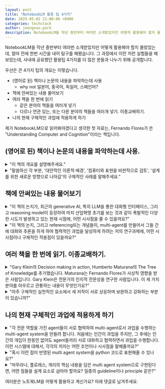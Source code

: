 ```yaml
---
layout: post
title: "NotebookLM 활용 팁 4가지"
date: 2025-05-02 21:00:00 +0900
categories: techstack
author: jeongsoo.park
description: NotebookLM을 작년 중반부터 여러번 소개받았지만 어떻게 활용해야 할지 몰랐었는데, 얼마 전에 한번 시간을 내어 탐구를 해봤습니다. 그 과정에서 이런 저런 실험들을 해보았는데, 사내에 공유했던 활용팁 4가지를 더 많은 분들과 나누기 위해 공개합니다.
---
```

NotebookLM을 작년 중반부터 여러번 소개받았지만 어떻게 활용해야 할지 몰랐었는데, 얼마 전에 한번 시간을 내어 탐구를 해봤습니다. 그 과정에서 이런 저런 실험들을 해보았는데, 사내에 공유했던 활용팁 4가지를 더 많은 분들과 나누기 위해 공개합니다.

우선은 큰 4가지 팁의 개요는 이렇습니다.

* (영어로 된) 책이나 논문의 내용을 파악하는데 사용
    * why not 일본어, 중국어, 독일어, 스페인어?
* 책에 안써있는 내용 물어보기
* 여러 책을 한 번에 읽기
    * 같은 분야의 책들을 여러개 넣기
    * 다르나 연관 있는, 또는 다른 분야의 책들을 여러개 넣기. 이종교배하기.
* 나의 현재 구체적인 과업에 적용하게 하기


제가 NotebookLM으로 읽어봐야겠다고 생각한 첫 자료는, Fernando Flores가 쓴 "Understanding Computer and Cognition"이라는 책입니다. 


## (영어로 된) 책이나 논문의 내용을 파악하는데 사용.

<details>
<summary>"이 책의 개요를 설명해주세요."</summary>
<blockquote markdown="1">
이 책, 테리 위노그라드와 페르난도 플로레스의 "컴퓨터와 인지 이해(Understanding Computers and Cognition)"는 인지와 언어에 대한 우리의 이해에 있어 지배적인 "합리주의적 전통"에 도전하면서 컴퓨터 기술 설계를 위한 새로운 토대를 제공하는 것을 목표로 합니다.

이 책은 언어를 세계를 나타내는 기호 체계로, 인지를 이러한 기호들의 조작으로 보는 합리주의적 관점을 개괄하는 것으로 시작합니다. 그런 다음 이 전통이 인간의 이해와 존재의 중요한 측면을 간과하고 제한적이라고 비판합니다.

저자들은 대안적인 이론적 배경을 소개합니다. 여기에는 다음이 포함됩니다.

* 해석학과 하이데거의 철학: 이해를 세계-내-존재(being-in-the-world)로 강조하고, 선이해와 배경의 역할, 그리고 우리의 당연하게 여겨지는 세계를 드러내는 데 있어 고장의 중요성을 강조합니다.
* 마투라나의 인지에 대한 생물학적 현상으로서의 관점: 신경계의 폐쇄성, 자기생산(autopoiesis) (살아있는 시스템의 자기-생산), 환경과의 구조적 결합, 그리고 상호작용을 통한 **합의적 영역(consensual domains)**의 출현을 강조합니다. 마투라나는 인지가 외부 세계로부터의 정보를 처리하는 것이 아니라 유기체의 생존 가능성을 유지하는 것에 관한 것이라고 주장합니다.
* 발화 행위 이론: 언어를 단순한 표현이 아닌 행위이자 약속으로 봅니다. 이 책은 의미가 발화 행위에서 표현된 약속을 듣는 과정에서 발생하며, 우리의 세계는 언어를 통해 창조된다는 점을 강조합니다.

이러한 새로운 이론적 지향을 바탕으로 이 책은 컴퓨터와 표현을 비판적으로 검토합니다. 단순히 세계의 정확하고 효과적인 표현을 만드는 것으로 프로그래밍을 보는 관점에 의문을 제기합니다. 저자들은 인공 지능과 자연어 처리에서 배경의 문제를 논하며, 진정한 "이해"는 형식적인 표현을 조작하는 것 이상을 요구한다고 주장합니다. 그들은 "이해하는" 프로그램을 만들려는 다양한 시도를 분석하고 그 한계를 강조합니다.

마지막으로 이 책은 설계를 위한 새로운 방향으로 나아갑니다. 가장 중요한 설계는 **존재론적(ontological)**이며, 이는 우리가 세상에 존재하는 근본적인 방식에 개입하는 것을 의미한다고 제안합니다. 저자들은 설계가 고장을 예측하고 새로운 행동 공간을 창출하는 방식을 논합니다. 그들은 우리가 행동하는 영역을 창조하는 데 있어 언어의 역할을 강조하고, 언어 안에서 행동하는 기계로서의 컴퓨터가 우리의 삶에 심오한 영향을 미칠 수 있다고 시사합니다. 이 책은 앞 장에서 발전시킨 통찰력을 바탕으로 인간의 작업과 상호 작용을 용이하게 하는 미래 컴퓨터 기반 시스템 설계를 위한 방향을 제시하며 결론을 맺습니다.
본질적으로 이 책은 합리주의에 뿌리를 둔 마음과 컴퓨터에 대한 전통적인 견해에 도전하고, 존재, 생물학, 그리고 행위로서의 언어에 기반한 새로운 이해를 제안하며, 이는 미래 컴퓨팅 기술 설계에 중요한 의미를 갖습니다.
</blockquote>
</details>

<details>
<summary>"말씀하신 각 부분, '대안적인 이론적 배경', '컴퓨터와 표현을 비판적으로 검토', '설계를 위한 새로운 방향으로 나아감'의 구체적인 사례를 말해주세요."</summary>
<blockquote markdown="1">
네, 책 "컴퓨터와 인지 이해"에서 제시된 대안적인 이론적 배경, 컴퓨터와 표현에 대한 비판적 검토, 그리고 설계를 위한 새로운 방향으로 나아가는 것에 대한 구체적인 사례들을 한국어로 설명해 드리겠습니다.

1. 대안적인 이론적 배경의 구체적인 사례:
    * 해석학과 하이데거의 철학: 이 책은 합리주의적 전통 대신에 인간의 이해를 '세계-내-존재'로 보는 하이데거의 철학과 선이해 및 배경의 중요성을 강조하는 해석학을 대안적인 이론적 배경으로 제시합니다.
        * 구체적인 사례: 일상에서 사용하는 망치가 고장 났을 때 우리는 비로소 망치의 정상적인 작동 방식과 우리가 암묵적으로 이해하고 있던 망치의 역할을 명확히 인식하게 됩니다. 이러한 **'고장(breakdown)'**은 우리가 당연하게 여기던 세계를 드러내는 중요한 계기가 됩니다.
    * 마투라나의 인지에 대한 생물학적 이해: 이 책은 인지를 외부 세계로부터의 정보 처리가 아닌 **살아있는 시스템의 자기-생산(autopoiesis)**과 환경과의 **구조적 결합(structural coupling)**을 통해 이해하는 마투라나의 이론을 소개합니다.
        * 구체적인 사례: 개구리의 시각 시스템에 대한 연구는 눈에 들어오는 빛의 패턴을 직접적으로 표현하는 것이 아니라, 개구리 신경계의 내부 구조와 상호작용의 역사에 따라 반응한다는 것을 보여줍니다. 이는 인지가 외부 현실의 객관적인 포착이 아님을 시사합니다.
    * 발화 행위 이론: 언어를 단순히 정보를 전달하는 수단이 아니라 행위이자 약속으로 보는 발화 행위 이론이 제시됩니다.
        * 구체적인 사례: "약속한다"라는 발언은 단순히 사실을 기술하는 것이 아니라 약속이라는 행위를 수행하며, 발언자와 청자 사이에 특정한 약속(commitment) 관계를 형성합니다. 언어의 의미는 이러한 약속을 이해하고 해석하는 과정에서 발생합니다.
2. 컴퓨터와 표현에 대한 비판적 검토의 구체적인 사례:
    * 프로그래밍과 표현의 한계: 이 책은 프로그래밍을 단순히 특정 주제 영역에 대한 정확한 **표현(representation)**을 만드는 것으로 보는 관점을 비판합니다.
        * 구체적인 사례: 워드프로세서를 예로 들어, 워드프로세서의 의미와 기능은 단순히 코드로 표현된 정보의 입력, 저장, 출력 처리 방식뿐만 아니라, 그것이 인간의 의사소통, 정보의 배포, 지식의 축적이라는 더 넓은 맥락 속에서 어떤 역할을 하는지에 따라 결정됩니다. 따라서 기술을 이해하기 위해서는 기능적인 이해뿐만 아니라 "의사소통," "정보," "지식"과 같은 기본적인 인간 현상에 대한 더 깊은 탐구가 필요합니다.
    * 인공 지능과 언어 이해의 문제: 합리적인 문제 해결로서의 지능이라는 관점에서 인공 지능이 언어를 "이해"할 수 있는지에 대한 질문에 대해 회의적인 입장을 취하며 **배경 지식(background)**의 중요성을 강조합니다.
        * 구체적인 사례: 위노그라드의 SHRDLU 프로그램은 장난감 블록 세계 내에서 제한적인 대화를 수행할 수 있지만, 대화의 **맥락(context)**을 유지하고 이전에 언급된 대상("그 피라미드")을 파악하는 능력은 프로그램에 내장된 규칙과 이전에 언급된 객체 목록에 의존합니다. 이는 인간의 언어 이해가 훨씬 풍부한 배경 지식과 상황 해석 능력에 기반한다는 점을 보여줍니다. "물"이라는 단어의 의미조차도 상황과 배경에 따라 달라질 수 있다는 점을 지적하며, 컴퓨터가 이러한 미묘한 의미 차이를 포착하는 데 어려움이 있음을 설명합니다.
    * 문자적 의미의 불충분성: 언어 이해에 있어 **문자적 의미(literal meaning)**에만 의존하는 접근 방식의 한계를 지적합니다.
        * 구체적인 사례: 냉장고에 "물"이 있는지 묻는 질문에 대해, B가 "가지의 세포 속에 있습니다"라고 대답하는 상황은 문자적으로는 참일 수 있지만, 질문자의 의도와 배경을 고려할 때 부적절한 답변입니다. 이는 실제 언어 사용에서는 문자적 의미뿐만 아니라 화자와 청자가 공유하는 배경과 의도에 대한 이해가 필수적임을 보여줍니다.
3. 설계를 위한 새로운 방향으로 나아감의 구체적인 사례:
    * 존재론적 설계(ontological design): 새로운 기술 설계는 단순히 기능적인 문제를 해결하는 것을 넘어, 우리가 세상에 존재하고 행동하는 근본적인 방식을 변화시키는 **존재론적(ontological)**인 행위여야 한다고 주장합니다.
        * 구체적인 사례: 사무실 환경에서 **행동을 위한 대화(conversations for action)**를 지원하는 **협업 시스템(coordination system)**을 설계하는 것은 단순히 업무 프로세스를 자동화하는 것이 아니라, 약속, 완료, 고장 등을 명시적으로 관리함으로써 조직 구성원들의 상호 작용 방식을 근본적으로 변화시키는 시도입니다. 이는 인간의 언어적 행위를 이해하고 이를 기반으로 새로운 업무 환경과 관계를 창출하는 설계 방식입니다.
    * 고장(breakdown)의 중요성: 설계는 예측 가능한 문제 해결뿐만 아니라 예기치 않은 **고장(breakdown)**을 인식하고 이를 통해 새로운 가능성을 발견하는 데 초점을 맞춰야 한다고 강조합니다.
        * 구체적인 사례: 재고 관리 시스템은 상품 부족이라는 '고장'을 예측하고 방지하기 위해 설계될 수 있습니다. 하지만 더 나아가, 시스템 오류나 사용자의 오해와 같은 예상치 못한 '고장' 상황을 통해 시스템의 개선 방향을 모색하고 새로운 기능을 추가하는 것 또한 중요한 설계 과정입니다.
    * 새로운 영역(domain)의 창출: 설계는 기존의 업무나 사고방식을 반영하는 도구를 만드는 것을 넘어, 이전에는 불가능했던 새로운 활동 영역과 방식을 창출할 수 있어야 합니다.
        * 구체적인 사례: 금융 거래 기술의 발전은 기존의 금융 업무 방식을 변화시켰을 뿐만 아니라, 이전에는 상상하기 어려웠던 새로운 금융 상품과 서비스를 탄생시키고 사회 전체의 금융 활동 방식을 진화시켰습니다. 이는 기술 설계가 단순히 도구를 만드는 것을 넘어 새로운 사회적, 경제적 가능성을 열어가는 과정임을 보여줍니다.

이처럼 책 "컴퓨터와 인지 이해"는 전통적인 합리주의적 관점에서 벗어나 인간의 인지, 언어, 그리고 존재에 대한 새로운 이해를 바탕으로 컴퓨터 기술 설계를 위한 혁신적인 방향을 제시하고 있습니다.
</blockquote>
</details>


## 책에 안써있는 내용 물어보기
 
<details>
<summary>"이 책의 논지가, 최근의 generative AI, 특히 LLM을 통한 대화형 인터페이스, 그리고 reasoning model이 등장하여 마치 산업혁명 초기를 보는 것과 같이 폭발적인 다양한 시도가 발생하고 있는 현재 시점에, 어떤 시사점을 줄 수 있을까요?"</summary>
<blockquote markdown="1">
이 책 "Understanding Computers and Cognition"의 논지는 현재 generative AI, 특히 LLM을 통한 대화형 인터페이스 및 reasoning model의 폭발적인 발전에 대해 다음과 같은 중요한 시사점을 던져줄 수 있습니다.

첫째, 이 책은 전통적인 합리주의적 인공지능(AI) 연구의 한계를 비판하며, 지능과 이해를 기호 조작 및 논리적 문제 해결로 환원하는 접근 방식의 근본적인 문제점을 지적합니다. 현재 LLM은 방대한 텍스트 데이터를 기반으로 통계적 패턴을 학습하여 인간과 유사한 텍스트를 생성하고 대화를 수행하는 데 놀라운 능력을 보여줍니다. 그러나 이 책의 관점에서 볼 때, 이러한 능력은 **진정한 의미의 이해(understanding)라기보다는 정교한 패턴 인식(pattern recognition)**에 더 가깝다고 해석될 수 있습니다. LLM은 텍스트의 의미를 상황과 배경 속에서 파악하고, 인간의 의도와 약속을 이해하는 능력이 근본적으로 부족할 수 있다는 점을 시사합니다.

둘째, 책은 인간의 이해가 세계-내-존재(being-in-the-world)와 밀접하게 연결되어 있으며, 우리의 사전 이해(pre-understanding)와 배경(background) 지식에 깊이 뿌리내리고 있다고 강조합니다. LLM은 학습 데이터에 나타난 패턴을 기반으로 응답하지만, 인간이 공유하는 문화적, 사회적, 물리적 세계에 대한 풍부하고 암묵적인 이해가 부족합니다. 따라서 현재의 대화형 인터페이스는 피상적으로는 유창해 보일 수 있지만, 실질적인 맥락 이해나 예상치 못한 상황에 대한 유연한 대처에 한계를 드러낼 수 있습니다. 책에서 제시하는 **고장(breakdown)**의 개념은 이러한 AI 시스템이 예상치 못한 입력이나 상황에 직면했을 때 어떻게 작동하는지, 그리고 그 한계를 어떻게 드러내는지를 이해하는 데 중요한 통찰력을 제공합니다.

셋째, 이 책은 언어를 단순한 정보 전달 수단이 아닌 행위(action)이자 약속(commitment)으로 보는 관점을 제시합니다. LLM 기반 대화형 인터페이스는 종종 질문에 답하거나 정보를 제공하는 데 초점을 맞추지만, 인간의 대화는 단순히 정보를 교환하는 것을 넘어 서로의 의도를 파악하고, 관계를 형성하며, 공동의 목표를 향해 나아가는 복잡한 상호작용입니다. 현재 AI 시스템은 이러한 언어의 행위적 측면과 그에 따른 약속, 그리고 신뢰 관계를 제대로 이해하고 수행하는 데 어려움을 겪을 수 있습니다.

넷째, 책은 **기술 설계가 단순히 기능적인 문제 해결을 넘어 인간의 존재 방식과 세계와의 관계를 근본적으로 변화시키는 존재론적 설계(ontological design)**의 중요성을 강조합니다. 현재 generative AI의 발전은 다양한 새로운 가능성을 열어주고 있지만, 동시에 인간의 사고방식, 사회적 상호작용, 그리고 우리가 세계를 이해하는 방식에 어떤 영향을 미칠지에 대한 깊은 고민이 필요합니다. 이 책은 기술 설계를 인간의 실존적 경험과 가치를 고려하는 방향으로 이끌어야 한다고 주장하며, 단순히 효율성이나 편리성을 추구하는 것을 넘어 인간의 삶의 질을 향상시키고 긍정적인 변화를 창출할 수 있는 방향으로 나아가야 함을 시사합니다.

결론적으로, "Understanding Computers and Cognition"은 현재 폭발적으로 발전하는 generative AI, 특히 LLM 기반 대화형 인터페이스 및 reasoning model에 대해 인간의 지능과 이해의 본질에 대한 깊은 성찰을 요구하며, 기술의 발전 방향이 단순히 모방을 넘어 인간의 경험과 가치를 존중하는 방향으로 나아가야 함을 강조하는 중요한 시사점을 제공합니다.
</blockquote>
</details>
 
<details>
<summary>"이 책의 논지, 그리고 referencing되는 개념들이, multi-agent를 만들어서 그들 간에 대화와 추론을 하게 하여 협력적인 과업을 달성하게 하려는 저의 연구과제에, 어떤 시사점이나 구체적인 적용점이 있을까요?"</summary>
<blockquote markdown="1">
이 책은 전통적인 합리주의적 인공지능 관점, 즉 지능과 이해를 기호 조작과 논리적 문제 해결과 동일시하는 견해를 비판하며, 다중 에이전트 시스템 연구에 여러 중요한 시사점을 제공합니다.

첫째, 이 책은 인간의 이해가 단순한 기호 조작이나 논리적 연역으로 환원될 수 없다고 주장합니다. 귀하의 다중 에이전트들이 논리적으로 추론하도록 설계할 수 있지만, 이러한 관점은 인간 상호작용과 유사한 진정한 협업과 이해를 달성하려면 그 이상의 것이 필요할 수 있음을 시사합니다. 인간의 협력은 종종 암묵적인 이해, 공유된 배경 지식, 상황에 대한 공통된 해석에 의존합니다.

둘째, "Understanding Computers and Cognition"은 인간의 이해가 우리의 "세계-내-존재"(Heidegger)와 "선이해" 및 "배경" 지식에 깊이 뿌리내리고 있다고 강조합니다. 귀하의 다중 에이전트 시스템이 효과적으로 협업하려면 각 에이전트는 개별적인 추론 능력뿐만 아니라 공통된 맥락과 배경 지식을 공유하거나 상호 작용을 통해 구축하는 메커니즘이 필요할 수 있습니다. 이러한 공유된 이해는 상황을 해석하고 다른 에이전트의 의도를 추론하는 데 매우 중요합니다. 단순히 명시적인 정보를 교환하는 것만으로는 충분하지 않을 수 있으며, 에이전트는 통신이 발생하는 맥락을 이해해야 합니다.

셋째, 이 책은 언어를 단순한 정보 전달 수단이 아닌 행동 및 약속으로 봅니다. 귀하의 다중 에이전트 간의 대화를 설계할 때 정보 교환뿐만 아니라 요청, 약속, 수락 및 거부와 같은 명시적인 발화 행위의 수행을 모델링하는 것을 고려해야 합니다. 책에서 논의된 "행동을 위한 대화"라는 개념은 에이전트가 작업을 조정하고 책임을 할당하는 방식을 설계하는 데 직접적인 영감을 줄 수 있습니다. 각 에이전트가 자신의 발언에 내포된 약속과 다른 에이전트의 발언에서 발생하는 책임을 인식하도록 하는 것이 중요합니다.

넷째, 이 책은 인간의 이해와 학습에서 **"고장"(breakdown)**의 중요성을 강조합니다. 귀하의 다중 에이전트 시스템은 통신 실패, 계획 실패 또는 환경 변화와 같은 고장을 예측, 감지 및 효과적으로 대응하도록 설계되어야 합니다. 단순히 오류를 보고하는 대신, 에이전트는 이상적으로 고장의 원인을 분석하고, 새로운 해결책을 탐색하고, 협업 전략을 재조정할 수 있어야 합니다.

다섯째, 이 책은 기술 설계가 기능적인 문제 해결을 넘어 우리의 존재 방식과 세계와의 관계를 근본적으로 형성하는 **"존재론적 설계"(ontological design)**의 중요성을 강조합니다. 다중 에이전트 시스템을 설계할 때 에이전트의 개별 기능과 역할뿐만 아니라 시스템 전체의 창발적인 협업 능력과 사용자 또는 환경에 미칠 수 있는 잠재적 영향을 고려해야 합니다. 설계는 협업을 통해 시너지 효과를 창출하는 것을 목표로 해야 합니다.

이러한 통찰력을 바탕으로 귀하의 연구에 적용할 수 있는 구체적인 예는 다음과 같습니다.

* 명시적인 발화 행위를 기반으로 하는 통신 프로토콜 설계: 에이전트 간 메시지를 발화 행위 유형(요청, 약속, 동의, 거부 등)으로 분류하고 각 유형과 관련된 예상되는 응답 및 약속을 정의합니다.
* 맥락 및 배경 지식 공유 메커니즘 구현: 온톨로지 또는 지식 그래프와 같은 공유 지식 베이스를 활용하여 에이전트가 작업과 관련된 공통된 이해를 형성할 수 있도록 합니다. 진화하는 맥락을 이해하기 위해 에이전트가 대화 기록을 유지하고 참조하도록 설계합니다.
* 고장 감지 및 협업 문제 해결 프로세스 개발: 에이전트가 오류 또는 예상치 못한 상황을 인식하고, 이를 다른 에이전트에게 알리고, 공동으로 분석하고 해결책을 찾을 수 있도록 합니다.
* 역할 및 책임 할당 및 추적 통합: 협업 작업에서 각 에이전트의 역할과 책임을 명확하게 정의하고 약속 이행을 추적하는 시스템을 구축합니다. 책의 "조정 시스템" 개념이 관련될 수 있습니다.
* 학습 및 적응 메커니즘 설계: 에이전트가 고장 및 새로운 경험으로부터 학습하여 지식, 추론 규칙 및 협업 전략을 개선할 수 있도록 합니다.

결론적으로, "Understanding Computers and Cognition"은 성공적인 협업을 위한 다중 에이전트 시스템이 순수한 논리적 추론 모델을 넘어 상황적 맥락, 행동 및 약속으로서의 언어의 본질, 효과적인 고장 처리의 중요성을 고려해야 함을 시사합니다. 협업의 사회적 및 의사소통적 측면에 초점을 맞춤으로써 귀하의 연구는 더 강력하고 인간과 유사한 협력 시스템을 만드는 것을 목표로 할 수 있습니다.
</blockquote>
</details>


## 여러 책을 한 번에 읽기. 이종교배하기.
 
<details>
<summary>"Gary Klein의 Decision making in action, Humberto Maturana의 The Tree of Knowledge를 추가했습니다. Maturana는 Fernando Flores가 사상적 영향을 받은 사람입니다. Gary Klein은 전문가의 인지적 전문성을 연구한 사람입니다. 이 세 가지 분야를 아우르고 관통하는 내용이 무엇인가요?"</summary>
<blockquote markdown="1">
제공해주신 정보와 이전 대화를 바탕으로 Gary Klein의 자연주의적 의사 결정 연구, Humberto Maturana의 인지 이론 (특히 "Understanding Computers and Cognition"에서 드러나는 내용과 새로 추가된 "The Tree of Knowledge"를 고려), 그리고 Maturana로부터 Fernando Flores가 받은 사상적 영향, 이 세 가지 분야를 아우르고 관통하는 내용은 다음과 같습니다.

**핵심 관통점: 전통적인 인지 및 의사 결정 이론에 대한 비판과, 실제 세계에서의 인간 행동과 인지 과정에 대한 새로운 이해를 추구**합니다. 특히, **행동의 중요성, 상황의 맥락성, 그리고 지식과 경험의 역할**을 강조합니다.

좀 더 구체적으로 살펴보겠습니다.

* 전통적 관점의 한계에 대한 인식: Gary Klein은 실험실 기반의, 선택지 비교에 초점을 맞춘 전통적인 의사 결정 이론이 실제 복잡한 환경에서의 전문가 의사 결정을 설명하는 데 부적절하다고 주장합니다. Maturana 역시 이성주의적 철학에 기반한 전통적인 인지관이 신경 활동을 외부 세계의 직접적인 재현으로 보는 관점을 비판하며, 인지가 외부 자극에 대한 수동적인 반응이 아닌 능동적인 구성 과정임을 강조합니다. 이전 대화에서 언급된 Flores 역시 전통적인 정보 처리 모델을 비판하며, 언어와 행동의 역할을 중요하게 생각합니다.
* 행동 중심의 인지: Klein의 RPD (Recognition-Primed Decision) 모델은 숙련된 의사 결정자들이 상황을 인식하고 그에 적합한 행동을 즉각적으로 선택하며, 필요하다면 정신적 시뮬레이션을 통해 평가하는 과정을 보여줍니다. 이는 의사 결정을 단순히 선택의 문제가 아닌, 목표 달성을 위한 지속적인 행동 흐름의 일부로 보는 관점과 일치합니다. Maturana는 "Understanding Computers and Cognition"에서 인지 영역을 '시간을 통한 효과적인 행동을 특징짓는 영역'으로 정의하며, '안다'라는 것은 상태에 대한 기술이 아닌 행동 패턴에 대한 기술이라고 주장합니다. Flores 역시 언어를 단순한 정보 전달 수단이 아닌, 약속을 생성하고 행동을 조정하는 행위로 봅니다.
* 상황 및 맥락의 중요성: Klein은 실제 의사 결정은 역동적이고 끊임없이 변화하는 조건, 실시간 반응, 불명확한 목표와 비구조적인 과제, 그리고 지식 있는 사람들의 특징을 갖는 자연스러운 환경에 embedded 되어 있다고 강조합니다. 실험실 환경에서 분리된 의사 결정 연구는 이러한 실제 세계의 특징을 간과할 수 있습니다. Maturana의 인지 이론 역시 고립된 개체가 아닌, 세계 안에서 상호작용하는 존재로서의 인지를 이해하는 것을 중요하게 생각합니다. 특히, '고장 (breakdown)'의 개념을 통해 우리가 세상과 유창하게 몰입하는 데 발생하는 중단 속에서 배경 이해가 드러나는 점을 지적합니다 [원래 답변]. 이는 의사 결정을 특정 맥락에서 이해해야 함을 시사합니다.
* 전문 지식과 경험의 역할: Klein의 연구는 숙련된 전문가들이 상황 인식을 바탕으로 빠르고 효과적인 결정을 내리는 방식을 보여줍니다. 그들은 다양한 선택지를 비교하기보다는 패턴 인식과 경험에 기반한 직관적인 판단을 주로 사용합니다. Maturana의 이론은 학습된 행동과 본능적인 행동의 구분이 단순히 행동 자체의 특징이 아닌, 그러한 행동을 가능하게 하는 구조 형성의 역사에 있다고 설명하며, 경험의 중요성을 간접적으로 뒷받침합니다. Flores 역시 특정 분야의 전문가는 해당 분야의 언어적, 비언어적 관행에 대한 깊은 이해를 바탕으로 효과적인 행동을 할 수 있다고 볼 수 있습니다.
* 전통적인 규범적 모델에 대한 비판: Klein은 성공적인 의사 결정이 모든 문제에 대한 논리적으로 완전한 형식 모델을 요구하는 것이 아니라, 지식을 효과적으로 사용하고 변화하는 상황에 적응하는 능력에 달려 있다고 주장하며, 전통적인 합리적 의사 결정 오류 개념을 비판합니다. Maturana 역시 외부 세계의 '진리'에 대응하는 재현으로서의 언어 개념을 비판하며, 언어는 오히려 현실을 구성하는 역할을 한다고 봅니다. 이는 전통적인 규범적 의사 결정 모델이 현실 세계의 복잡성을 제대로 반영하지 못한다는 비판과 연결될 수 있습니다.

결론적으로, Klein, Maturana, 그리고 Flores의 작업은 단순한 정보 처리나 논리적 선택으로서의 인지 및 의사 결정을 넘어, 실제 세계에서의 행동, 맥락, 경험, 그리고 언어의 역할을 강조하는 공통된 지향점을 가지고 있습니다. Klein의 실증적 연구는 전문가들이 어떻게 이러한 요소들을 활용하여 효과적인 의사 결정을 내리는지 보여주는 반면, Maturana의 이론적 framework는 이러한 현상을 이해하기 위한 철학적, 인지적 기반을 제공하며, Flores의 작업은 이를 언어, 소통, 협업의 맥락으로 확장하여 이해하는 데 도움을 줄 수 있습니다.
</blockquote>
</details>
 
<details>
<summary>"아주 구체적인 실천적인 요소에서 세 저작이 서로 상응하며 보완하고 강화하는 부분이 있습니까?"</summary>
<blockquote markdown="1">
네, 아주 구체적인 실천적인 요소에서 세 저작이 서로 상응하며 보완하고 강화하는 부분을 찾을 수 있습니다. 핵심은 전통적인 규범적 모델의 한계를 인식하고, 실제 세계에서의 인간의 인지, 의사 결정, 그리고 행동의 특징을 더 깊이 이해하려는 노력에 있습니다.

1. 상황 인식 (Situation Assessment)의 중요성 및 작동 방식:
    * Gary Klein: Klein은 그의 자연주의적 의사 결정 (NDM) 모델에서 상황 인식이 숙련된 의사 결정의 핵심이라고 강조합니다. 전문가들은 다양한 단서와 패턴을 빠르게 인식하여 현재 상황을 이해하고, 그에 따라 적절한 행동 방침을 떠올립니다. 이는 복잡하고 시간 제약이 있는 실제 환경에서 다수의 선택지를 비교 분석하는 전통적인 의사 결정 모델과는 대조적입니다. Klein의 상황 평가 모델은 기대치와 관찰된 데이터를 비교하고, 불일치가 있을 경우 상황 표현을 수정하거나 개선하는 과정을 보여줍니다.
    * Humberto Maturana: Maturana의 인지 이론은 인식이 효과적인 행동을 가능하게 하는 영역이라고 정의합니다. 유기체는 환경과의 구조적 결합 (structural coupling)을 통해 세계 속에서 효과적으로 작동할 수 있는 구조를 발전시킵니다. 즉, 상황에 대한 '지식'은 외부 세계의 직접적인 재현이 아니라, 생존과 기능 유지를 위한 효과적인 행동을 가능하게 하는 내부 구조에 반영된 것입니다. "The Tree of Knowledge"에서도 지식은 주어진 맥락에서 효과적인 (또는 적절한) 행동을 우리가 관찰할 때 인정된다고 설명하며, 상황과 행동의 연관성을 강조합니다.
    * Winograd & Flores (Maturana의 영향): Winograd와 Flores는 이해는 항상 상황에 상대적이며, 언어의 의미는 상황과 목적, 배경 이해에 따라 달라진다고 주장합니다. "Understanding Computers and Cognition"에서 제시된 대화 예시는 '물'과 같은 간단한 단어조차 상황에 따라 그 의미와 적절성이 달라질 수 있음을 보여줍니다. 이는 Klein이 실제 의사 결정 맥락의 중요성을 강조하는 점과, Maturana가 인지를 효과적인 행동과 연결하여 이해하는 점을 뒷받침합니다.
2. 경험과 패턴 인식의 역할:
    * Gary Klein: Klein의 RPD 모델은 숙련된 의사 결정자들이 과거 경험을 바탕으로 상황을 빠르게 인식하고, 유사한 상황에서 성공했던 행동 방침을 떠올려 실행하는 방식을 설명합니다. 이 과정은 분석적 추론보다는 직관적인 패턴 인식에 더 의존합니다.
    * Humberto Maturana: Maturana는 학습은 유기체의 구조적 변화이며, 이러한 변화는 반복적인 상호작용을 통해 일어난다고 봅니다. 경험은 유기체가 특정 환경에서 효과적으로 기능하도록 하는 구조적 결합을 형성하는 데 결정적인 역할을 합니다. 즉, 숙련된 패턴 인식 능력은 오랜 경험을 통해 내재화된 효과적인 행동 방식이라고 볼 수 있습니다.
    * Winograd & Flores: 이들은 전통적인 AI 연구가 지식을 명시적인 규칙이나 데이터베이스로 표현하려고 시도했지만, 실제 인간의 전문성은 배경 지식과 암묵적인 이해에 기반한다고 비판합니다. Klein이 강조하는 전문가의 패턴 인식 능력은 이러한 암묵적인 이해와 경험의 중요성을 보여주는 실질적인 사례라고 할 수 있습니다.
3. 행동의 우선성:
    * Gary Klein: Klein의 연구는 의사 결정을 '선택'의 순간으로 보기보다는, 목표 달성을 위한 일련의 행동 과정으로 이해하는 것을 강조합니다. RPD 모델에서 행동 방침을 떠올리고 정신적 시뮬레이션을 통해 평가하는 과정 자체가 행동 지향적입니다.
    * Humberto Maturana: Maturana는 살아있는 시스템은 본질적으로 인지 시스템이며, 삶의 과정 자체가 인지의 과정이라고 주장합니다. 즉, 인지는 외부 세계에 대한 정보를 처리하는 추상적인 과정이 아니라, 세계 속에서 효과적으로 '행동하는' 능력과 불가분의 관계에 있습니다.
    * Winograd & Flores: 이들은 **언어를 단순히 정보를 전달하는 수단이 아니라, 약속을 생성하고 행동을 조정하는 '언어 행위 (speech act)'**로 이해합니다. 이는 인간의 인지와 소통의 근본적인 목적이 추상적인 지식 습득보다는 공동의 행동 조정에 있음을 시사합니다.
4. 실패 (Breakdown)의 중요성:
    * Winograd & Flores: 이들은 예상치 못한 실패, 즉 'breakdown'이 우리의 암묵적인 배경 이해를 드러내고 새로운 이해와 디자인으로 이어지는 중요한 계기가 된다고 강조합니다.
    * Maturana: Maturana는 명시적으로 'breakdown'이라는 용어를 사용하지는 않지만, 유기체가 환경과의 상호작용에서 겪는 섭동 (perturbation)에 대한 반응과 구조적 변화를 통해 학습하고 진화한다는 개념은 'breakdown'과 유사한 역할을 합니다. 예상치 못한 상황은 유기체의 기존 작동 방식을 시험하고 새로운 행동 방식을 모색하도록 만듭니다.
    * Gary Klein: Klein의 연구에서 전문가들이 예상치 못한 상황에 직면했을 때, 기존의 상황 인식을 수정하거나 새로운 행동 방침을 모색하는 과정은 Winograd와 Flores가 설명하는 'breakdown' 상황과 상응한다고 볼 수 있습니다.

요약하자면, 세 저작은 실제 세계의 복잡성과 역동성을 고려할 때, 인간의 인지, 의사 결정, 그리고 행동은 상황 맥락적이며, 경험에 기반한 패턴 인식과 효과적인 행동을 지향한다는 공통된 관점을 제시합니다. Klein의 실증적 연구는 이러한 특징들이 전문가의 실제 의사 결정에서 어떻게 나타나는지 구체적으로 보여주며, Maturana의 이론적 framework는 이러한 현상을 더 깊이 이해할 수 있는 생물학적, 인지적 기반을 제공하고, Winograd와 Flores는 이를 언어, 소통, 그리고 시스템 디자인의 맥락으로 확장하여 설명합니다. 따라서 이 세 분야는 추상적인 이론보다는 실제적인 행동과 그 맥락을 중요하게 생각하는 실천적인 관점에서 서로 보완하고 강화한다고 할 수 있습니다.
</blockquote>
</details>


## 나의 현재 구체적인 과업에 적용하게 하기
 
<details>
<summary>"각 전문 역할을 가진 agent들이 서로 협력하여 multi-agent로서 과업을 수행하는 multi-agent system을 만들려 합니다. 처음에는 인간이 과업을 주지만, 그 후에는 인간의 개입이 한동안 없어도 agent들끼리 서로 대화하고 협력하면서 과업을 수행합니다. 이런 시스템에 대해서, 각각의 저자는 어떤 조언이나 시사점을 말해줄까요?"</summary>
<blockquote markdown="1">
네, 움베르토 마뚜라나의 이론을 테리 위노그라드의 논의와 마뚜라나 자신의 저서 "앎의 나무"를 바탕으로 하여, 다중 에이전트 시스템에 대한 몇 가지 조언과 시사점을 말씀드리겠습니다.

마뚜라나의 이론은 전통적인 합리주의적 관점에 대한 중요한 도전이며, 특히 생물학적 인지 이론을 중심으로 논의됩니다. 이러한 관점에서 다중 에이전트 시스템 설계를 위한 시사점은 다음과 같습니다.

* 내부 조직 및 상호작용에 집중해야 합니다: 마뚜라나는 신경계를 폐쇄적인 네트워크로 보았습니다. 이는 외부 "입력"과 "출력"에 의해 직접적으로 결정되는 것이 아니라, 시스템 내부 뉴런들의 활동 변화가 다른 뉴런들의 변화를 유발하는 방식입니다. 다중 에이전트 시스템에 적용하면, 개별 에이전트들의 내부 조직과 그들 사이의 상호작용 패턴에 설계의 초점을 맞춰야 함을 의미합니다. 시스템의 행동은 이러한 내부 역학으로부터 창발될 것입니다.
* 시스템 유지 및 자율성을 위해 자기생성(Autopoiesis) 개념을 고려해야 합니다: 마뚜라나와 바렐라의 자기생성 개념은 시스템이 스스로의 구성 요소를 지속적으로 생산하고 자신의 조직과 경계를 유지하는 것을 의미합니다. 다중 에이전트 시스템에서는 각 에이전트, 그리고 시스템 전체가 자기 유지, 적응 및 필요한 프로세스 또는 지식의 재생산을 위한 메커니즘을 갖추어야 지속적인 외부 개입 없이 작동할 수 있습니다. 마뚜라나는 살아있는 존재를 "자기생성적 조직"이라고 정의합니다. 자기생성이 중단되면 시스템은 붕괴될 위험이 있습니다.
* 과제 환경과의 구조적 결합(Structural Coupling)을 설계해야 합니다: 위노그라드는 성공적인 시스템이 해당 영역의 근본적인 구조와 **"정렬"**되어 있으며 새로운 구조적 결합을 생성하도록 진화할 수 있다고 설명합니다. 다중 에이전트 시스템 설계 시, 에이전트들이 환경의 고유한 역학에 부합하는 방식으로 과제 환경과 상호작용할 수 있도록 해야 합니다. 또한 시스템은 환경에서의 효과성을 유지하거나 향상시키기 위해 시간이 지남에 따라 자신의 구조와 상호작용을 적응시키는 메커니즘을 가져야 합니다. 이러한 적응은 명시적인 환경 표현에 기반하기보다는 지속적인 상호작용과 그 결과에 따라 이루어질 수 있습니다. 마뚜라나는 시스템의 이전 구조가 가능한 섭동의 영역을 정의한다고 설명합니다.
* "관찰자"(설계자/사용자)의 역할을 인식해야 합니다: 마뚜라나의 프레임워크는 시스템 내의 통일성과 구성 요소가 관찰자에 의해 식별된다는 점을 강조합니다. 다중 에이전트 시스템을 설계할 때, 인간 사용자에 의한 초기 에이전트 역할, 통신 프로토콜 및 전체 시스템 목표의 명세는 관찰과 정의의 행위입니다. 시스템 행동의 "의미"와 효과는 이러한 초기 프레임과 환경 및 잠재적으로 다른 관찰자(사용자)와의 후속 상호작용의 맥락 내에서 해석될 것입니다. 마뚜라나는 관찰자가 구분을 생성하고 그것을 통일성으로 특정할 수 있는 살아있는 시스템이라고 말합니다.
* 미리 프로그램된 표현의 한계를 이해해야 합니다: 마뚜라나는 신경계의 구조가 세계를 "표현"하지 않는다고 주장합니다. 마찬가지로 다중 에이전트 시스템에서 과제, 다른 에이전트 또는 목표에 대한 **미리 프로그램된 표현에만 의존하는 것은 설계자가 예상하지 못한 환경의 측면이나 잠재적인 해결책에 대해 "맹목"**을 초래할 수 있습니다. 시스템의 자율적인 기능 능력은 고정된 표현보다는 지속적인 상호작용과 내부 역학에서 비롯되어야 합니다.

요약하자면, 마뚜라나의 관점은 진정으로 자율적이고 협력적인 다중 에이전트 시스템을 설계하려면 시스템을 순전히 표현 기반의 문제 해결자로 생각하는 방식에서 벗어나 내부 조직, 역동적인 상호작용, 구조적 결합을 통한 지속적인 적응, 그리고 시스템 존재와 목표의 관찰자 의존적인 특성에 대한 인식을 강조하는 방식으로 전환해야 함을 시사합니다. 초기 인간의 입력은 무대를 설정하지만, 시스템의 지속적인 성공은 작동적 폐쇄성을 유지하고 자체 내부 프로세스를 통해 환경에 적응하는 능력에 달려 있습니다.
</blockquote>
</details>
 
<details>
<summary>"혹시 이런 점이 반영된 multi agent system을 python 코드로 표현해줄 수 있나요?"</summary>
<blockquote markdown="1">
While the sources provide theoretical insights relevant to multi-agent systems, directly translating the comprehensive set of principles discussed into a fully featured Python code example is complex and would require significant abstraction and simplification. The sources, particularly "Understanding Computers and Cog" by Terry Winograd, critique the idea of simply programming intelligence or understanding into computers. Winograd argues that computer programs operate based on representations determined by their programmers, leading to inherent blindness. He emphasizes the importance of structural coupling and language as action (speech acts) for understanding human interaction and designing computer systems that support it. Gary Klein's work highlights the role of domain-specific knowledge (schemas) and naturalistic decision making in real-world scenarios.

However, we can create a simplified Python illustration that reflects some of these ideas, focusing on agent autonomy, internal states, interaction as a form of basic structural coupling, and simple communication that hints at commitments.

```python
import random

class Agent:
    def __init__(self, agent_id, initial_state=0.5):
        self.id = agent_id
        self.internal_state = initial_state # Autonomous internal state
        self.knowledge = {} # Simple knowledge representation (schema)

    def perceive(self, environment_signal):
        # Perception influenced by internal state (structural coupling)
        influence = environment_signal * (1 - abs(self.internal_state - 0.5))
        self.internal_state = max(0, min(1, self.internal_state + influence * 0.1))
        print(f"Agent {self.id} perceived: {environment_signal:.2f}, internal state: {self.internal_state:.2f}")

    def communicate(self, other_agent, message):
        print(f"Agent {self.id} says to Agent {other_agent.id}: {message}")
        if "request" in message.lower():
            if random.random() > 0.5:
                response = "agree"
                self.internal_state = max(0, min(1, self.internal_state + 0.05)) # Internal state change due to commitment
            else:
                response = "decline"
                self.internal_state = max(0, min(1, self.internal_state - 0.05))
            print(f"Agent {other_agent.id} responds to Agent {self.id}: {response}")
            return response
        return None

    def act(self, environment):
        if self.internal_state > 0.7:
            action = "explore"
        elif self.internal_state < 0.3:
            action = "rest"
        else:
            action = "observe"
        print(f"Agent {self.id} decides to: {action}")
        return action

# Environment simulation
class Environment:
    def get_signal(self):
        return random.uniform(-1, 1)

# Multi-agent system
num_agents = 3
agents = [Agent(i, random.uniform(0, 1)) for i in range(num_agents)]
environment = Environment()

for step in range(5):
    print(f"\n--- Step {step + 1} ---")
    signal = environment.get_signal()
    for agent in agents:
        agent.perceive(signal)

    # Simple interaction and communication
    agent1, agent2 = random.sample(agents, 2)
    agent1.communicate(agent2, f"request: share information?")

    for agent in agents:
        agent.act(environment)
```

위의 Python 코드는 마뚜라나, 플로레스, 게리의 이론에서 영감을 받은 매우 단순화된 다중 에이전트 시스템의 예시입니다.

* Agent 클래스: 각 에이전트는 id, internal_state (자율적인 내부 상태), 그리고 knowledge (간단한 지식 표현)를 가집니다. internal_state는 에이전트의 내부 작동 방식을 나타냅니다 [Previous].
* perceive 메소드: 에이전트는 perceive 메소드를 통해 환경 신호를 감지합니다. 감지는 에이전트의 내부 상태에 따라 영향을 받으며, 이는 구조적 결합의 기본적인 아이디어를 반영합니다 [Previous, 50].
* communicate 메소드: communicate 메소드는 에이전트 간의 기본적인 통신을 시뮬레이션합니다. 특히 "request"가 포함된 메시지를 통해 언어 행위의 개념을 간략하게 보여줍니다. 요청에 대한 응답("agree" 또는 "decline")은 에이전트의 내부 상태를 변경시켜 약속의 개념을 암시합니다.
* act 메소드: act 메소드는 에이전트의 internal_state에 따라 행동을 결정합니다. 이는 에이전트의 자율적인 행동을 나타냅니다 [Previous].
* Environment 클래스: Environment 클래스는 간단한 환경을 시뮬레이션하여 에이전트에게 신호를 제공합니다.
* 시뮬레이션: 코드에서는 여러 에이전트를 생성하고, 각 단계마다 환경 신호를 인식하고, 무작위로 선택된 두 에이전트가 간단한 요청/응답 형태의 통신을 하며, 각 에이전트는 자신의 내부 상태에 따라 행동을 결정합니다.

Important Considerations (Korean):

* 매우 단순화됨: 이 코드는 개념적인 이해를 돕기 위해 매우 단순화되었습니다. 실제 마뚜라나, 플로레스, 게리의 이론의 복잡성과 실제 다중 에이전트 시스템의 다양성을 완전히 반영하지는 못합니다.
* 명시적 표현의 제한: 에이전트는 환경이나 다른 에이전트에 대한 명시적인 표현을 가지고 있지 않습니다. 이는 마뚜라나의 표현주의 비판에서 영감을 받은 것입니다 [Previous, 74].
* 학습 및 '무너짐' 부재: 이 예시에는 에이전트가 학습하거나 **'무너짐'**을 통해 적응하는 메커니즘이 포함되어 있지 않습니다.
* 스키마 및 정신 모델의 단순화: knowledge 딕셔너리는 매우 기본적인 형태로 스키마의 아이디어를 나타낼 뿐입니다.
* 관찰자의 역할: 시스템의 설계와 평가는 여전히 관찰자 (프로그래머)의 관점에 의해 이루어집니다 [Previous].

이 코드는 앞서 논의된 이론들의 몇 가지 핵심 아이디어를 간략하게 보여주는 출발점입니다. 보다 복잡하고 현실적인 다중 에이전트 시스템을 구축하려면, 에이전트의 내부 구조, 지식 표현, 통신 프로토콜, 학습 메커니즘 등을 훨씬 더 정교하게 모델링해야 할 것입니다. Terry Winograd의 지적처럼, 진정한 '이해'를 프로그래밍하는 것은 어렵기 때문에, 이러한 시스템은 특정 목표와 맥락 내에서 유용한 도구로서 이해되어야 합니다.
</blockquote>
</details>
 
<details>
<summary>"마뚜라나, 플로레스, 게리의 핵심 내용을 담은 multi agent system으로 구현된다면, 어떤 점들을 설계 요소로 삼아야 할까요? 일종의 guideline이나 principle 같은?"</summary>
<blockquote markdown="1">
마뚜라나, 플로레스, 게리의 핵심 내용을 담은 SW 다중 에이전트 시스템으로 구현된다면, 다음과 같은 점들을 설계 요소 또는 원칙으로 삼아야 할 것입니다.

* 에이전트의 자율성과 내부 작동 방식 강조: 움베르토 마뚜라나의 이론에 따라, 각 에이전트는 자율적인 존재로 설계되어야 합니다. 이는 외부의 직접적인 통제보다는 내부 조직과 역학 관계에 따라 행동이 결정됨을 의미합니다. 각 에이전트는 내부 상태를 가지고 있으며, 외부 자극은 이 내부 상태를 변화시키는 섭동(perturbation) 으로 이해되어야 합니다. 따라서, 각 에이전트의 정보 처리 방식, 의사 결정 메커니즘, 그리고 내부 상태 변화 규칙 등을 구체적으로 설계해야 합니다.
* 구조적 결합(Structural Coupling)을 통한 환경과의 상호작용: 마뚜라나의 핵심 개념 중 하나인 구조적 결합을 시스템 설계에 반영해야 합니다. 에이전트들은 환경과 분리된 채로 문제를 해결하는 것이 아니라, 지속적인 상호작용을 통해 서로 영향을 주고받으며 진화해야 합니다. 설계 시, 에이전트가 환경의 변화를 감지하고 자신의 구조를 조정하여 효과적으로 상호작용할 수 있는 메커니즘을 고려해야 합니다. 테리 위노그라드는 성공적인 시스템은 작동하는 도메인의 근본적인 구조와 '정렬(alignment)' 되어 있으며 새로운 구조적 결합을 생성하도록 진화할 수 있다고 지적합니다.
* 언어 행위(Speech Acts) 기반의 협업 모델: 페르난도 플로레스의 관점에 따라, 에이전트 간의 통신은 단순한 정보 교환이 아닌 언어 행위(speech acts) 로 모델링되어야 합니다. 요청(requests), 약속(commitments), 선언(declarations)과 같은 명시적인 대화 구조를 통해 에이전트들이 서로 협력하고 공동의 목표를 달성할 수 있도록 설계해야 합니다. 이는 시스템 내의 조정(coordination) 과정을 보다 명확하고 효과적으로 만들어 줄 것입니다.
* '무너짐(Breakdown)'을 통한 학습 및 설계 개선: 위노그라드와 플로레스는 '무너짐(breakdown)' 이 새로운 이해와 설계의 중요한 계기가 된다고 강조합니다. 다중 에이전트 시스템 설계 시, 예상치 못한 오류나 문제 상황(breakdown)을 감지하고, 이를 통해 에이전트들이 자신의 행동 방식이나 상호작용 규칙을 학습하고 적응할 수 있는 메커니즘을 포함해야 합니다. 또한, 설계 과정 자체에서도 발생할 수 있는 무너짐을 분석하여 시스템을 지속적으로 개선해야 합니다.
* 스키마(Schemas) 및 정신 모델(Mental Models) 활용: 게리 클라인의 연구에 따르면, 숙련된 의사 결정자들은 스키마(schemas) 또는 정신 모델(mental models) 에 기반하여 상황을 빠르게 이해하고 판단합니다. 다중 에이전트 시스템의 각 에이전트는 특정 도메인에 대한 지식 구조인 스키마 또는 정신 모델을 가지고 상황을 인식하고, 관련 정보를 탐색하며, 적절한 행동을 선택하도록 설계해야 합니다. 에이전트 간 공유된 정신 모델(shared mental models) 을 구축하는 것은 팀워크 기반의 작업에서 특히 중요합니다.
* 도메인 특수성(Domain Specificity) 고려: 클라인은 의사 결정 지식은 특정 도메인에 특화된 형태로 존재한다고 주장합니다. 따라서, 다중 에이전트 시스템은 해결하고자 하는 문제 영역의 특징과 제약을 반영하여 설계되어야 합니다. 도메인에 적합한 지식 표현 방식, 추론 규칙, 그리고 에이전트의 역할 등을 고려해야 합니다.
* 명시적 표현(Explicit Representation)의 한계 인식: 마뚜라나의 관점에서, 시스템이 외부 세계를 정확하게 표현(representation) 할 수 있다는 가정은 비판적으로 검토되어야 합니다. 따라서, 시스템 설계 시 외부 세계에 대한 완벽한 모델링보다는 에이전트의 내부 작동 방식과 상호작용을 통해 문제 해결 능력을 확보하는 데 초점을 맞춰야 합니다.
* 관찰자(Observer)의 역할 및 해석 고려: 시스템의 경계, 구성 요소, 그리고 목표 등은 관찰자에 의해 정의된다는 마뚜라나의 관점을 고려해야 합니다. 시스템 설계는 사용자의 요구와 해석을 반영해야 하며, 시스템의 성공은 이러한 관점에서 평가될 수 있음을 인지해야 합니다.

요약하자면, 이러한 다중 에이전트 시스템은 각 에이전트의 자율적인 내부 작동 방식과 환경과의 지속적인 구조적 결합을 통해 상황에 적응하고 학습하며, 언어 행위 기반의 명시적인 커뮤니케이션을 통해 협업하고 조정을 수행하고, 예상치 못한 문제 상황을 통해 시스템을 개선해 나가는 방향으로 설계되어야 할 것입니다. 또한, 특정 문제 도메인의 특성을 반영하고, 외부 세계에 대한 완벽한 표현보다는 에이전트 간의 상호작용과 내부 역학에 초점을 맞추는 것이 중요합니다.
</blockquote>
</details>

여러분은 노트북LM을 어떻게 활용하고 계신가요? 아래 댓글로 남겨주세요.
